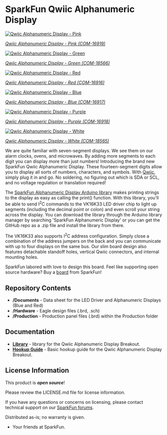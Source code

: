 SparkFun Qwiic Alphanumeric Display
========================================

[![Qwiic Alphanumeric Display - Pink](https://cdn.sparkfun.com/assets/parts/1/5/8/5/5/16919-SparkFun_Qwiic_Alphanumeric_Display_-_Pink-Demo.jpg)](https://cdn.sparkfun.com/assets/parts/1/5/8/5/5/16919-SparkFun_Qwiic_Alphanumeric_Display_-_Pink-Demo.jpg)

[*Qwiic Alphanumeric Display - Pink (COM-16919)*](https://www.sparkfun.com/products/16919)

[![Qwiic Alphanumeric Display - Green](https://cdn.sparkfun.com/assets/parts/1/8/0/2/2/18566-SparkFun_Qwiic_Alphanumeric_Display_-_Green-Demo.jpg)](https://cdn.sparkfun.com/assets/parts/1/8/0/2/2/18566-SparkFun_Qwiic_Alphanumeric_Display_-_Green-Demo.jpg)

[*Qwiic Alphanumeric Display - Green (COM-18566)*](https://www.sparkfun.com/products/18566)

[![Qwiic Alphanumeric Display - Red](https://cdn.sparkfun.com/assets/parts/1/5/8/5/2/16916-SparkFun_Qwiic_Alphanumeric_Display_-_Red-Demo.jpg)](https://cdn.sparkfun.com/assets/parts/1/5/8/5/2/16916-SparkFun_Qwiic_Alphanumeric_Display_-_Red-Demo.jpg)

[*Qwiic Alphanumeric Display - Red (COM-16916)*](https://www.sparkfun.com/products/16916)

[![Qwiic Alphanumeric Display - Blue](https://cdn.sparkfun.com/assets/parts/1/5/8/5/3/16917-SparkFun_Qwiic_Alphanumeric_Display_-_Blue-Demo.jpg)](https://cdn.sparkfun.com/assets/parts/1/5/8/5/3/16917-SparkFun_Qwiic_Alphanumeric_Display_-_Blue-Demo.jpg)

[*Qwiic Alphanumeric Display - Blue (COM-16917)*](https://www.sparkfun.com/products/16917)

[![Qwiic Alphanumeric Display - Purple](https://cdn.sparkfun.com/assets/parts/1/5/8/5/4/16918-SparkFun_Qwiic_Alphanumeric_Display_-_Purple-Demo.jpg)](https://cdn.sparkfun.com/assets/parts/1/5/8/5/4/16918-SparkFun_Qwiic_Alphanumeric_Display_-_Purple-Demo.jpg)

[*Qwiic Alphanumeric Display - Purple (COM-16918)*](https://www.sparkfun.com/products/16918)

[![Qwiic Alphanumeric Display - White](https://cdn.sparkfun.com/assets/parts/1/8/0/2/0/18565-SparkFun_Qwiic_Alphanumeric_Display_-_White-Demo.jpg)](https://cdn.sparkfun.com/assets/parts/1/8/0/2/0/18565-SparkFun_Qwiic_Alphanumeric_Display_-_White-Demo.jpg)

[*Qwiic Alphanumeric Display - White (COM-18565)*](https://www.sparkfun.com/products/18565)


We are quite familiar with seven-segment displays. We see them on our alarm clocks, ovens, and microwaves. By adding more segments to each digit you can display more than just numbers! Introducing the brand new SparkFun Qwiic Alphanumeric Display. These fourteen-segment digits allow you to display all sorts of numbers, characters, and symbols. With [Qwiic](https://www.sparkfun.com/qwiic), simply plug it in and go. No soldering, no figuring out which is SDA or SCL, and no voltage regulation or translation required! 

The [SparkFun Alphanumeric Display Arduino library](https://github.com/sparkfun/SparkFun_Alphanumeric_Display_Arduino_Library) makes printing strings to the display as easy as calling the print() function. With this library, you'll be able to send I<sup>2</sup>C commands to the VK16K33 LED driver chip to light up segments (including the decimal point or colon) and even scroll your string across the display. You can download the library through the Arduino library manager by searching 'SparkFun Alphanumeric Display' or you can get the GitHub repo as a .zip file and install the library from there.

The VK16K33 also supports I<sup>2</sup>C address configuration. Simply close a combination of the address jumpers on the back and you can communicate with up to four displays on the same bus. Our slim board design also features detachable standoff holes, vertical Qwiic connectors, and internal mounting holes.

SparkFun labored with love to design this board. Feel like supporting open source hardware? 
Buy a [board]() from SparkFun!

Repository Contents
-------------------

* **/Documents** - Data sheet for the LED Driver and Alphanumeric Displays (Blue and Red)
* **/Hardware** - Eagle design files (.brd, .sch)
* **/Production** - Production panel files (.brd) within the Production folder

Documentation
--------------
* **[Library](https://github.com/sparkfun/SparkFun_Alphanumeric_Display_Arduino_Library)** - <LANGUAGE> library for the Qwiic Alphanumeric Display Breakout.
* **[Hookup Guide](https://learn.sparkfun.com/tutorials/sparkfun-qwiic-alphanumeric-display-hookup-guide)** - Basic hookup guide for the Qwiic Alphanumeric Display Breakout.

License Information
-------------------

This product is _**open source**_! 

Please review the LICENSE.md file for license information. 

If you have any questions or concerns on licensing, please contact technical support on our [SparkFun forums](https://forum.sparkfun.com/viewforum.php?f=152).

Distributed as-is; no warranty is given.

- Your friends at SparkFun.

_<COLLABORATION CREDIT>_
